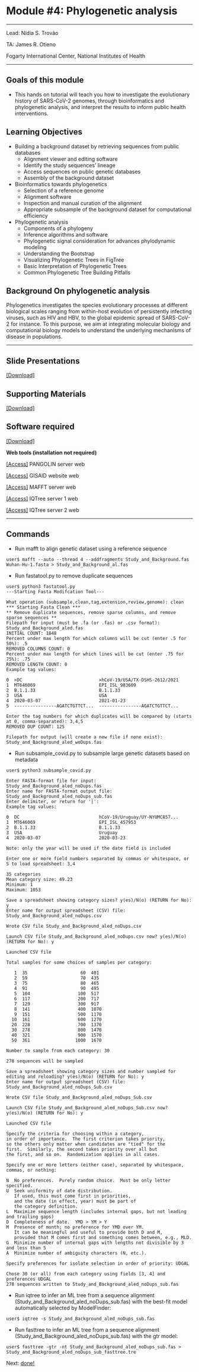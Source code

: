 
#  Module #4: Phylogenetic analysis

***
Lead: Nídia S. Trovão

TA: James R. Otieno

Fogarty International Center, National Institutes of Health
***

## Goals of this module
* This hands on tutorial will teach you how to investigate the evolutionary history of SARS-CoV-2 genomes, through bioinformatics and phylogenetic analysis, and interpret the results to inform public health interventions.

## Learning Objectives
* Building a background dataset by retrieving sequences from public databases
  * Alignment viewer and editing software
  * Identify the study sequences’ lineage
  * Access sequences on public genetic databases
  * Assembly of the background dataset
* Bioinformatics towards phylogenetics
  * Selection of a reference genome
  * Alignment software
  * Inspection and manual curation of the alignment
  * Appropriate subsample of the background dataset for computational efficiency
* Phylogenetic analysis
  * Components of a phylogeny
  * Inference algorithms and software
  * Phylogenetic signal consideration for advances phylodynamic modeling
  * Understanding the Bootstrap
  * Visualizing Phylogenetic Trees in FigTree
  * Basic Interpretation of Phylogenetic Trees
  * Common Phylogenetic Tree Building Pitfalls


## Background On phylogenetic analysis

Phylogenetics investigates the species evolutionary processes at different biological scales ranging from within-host evolution of persistently infecting viruses, such as HIV and HBV, to the global epidemic spread of SARS-CoV-2 for instance. To this purpose, we aim at integrating molecular biology and computational biology models to understand the underlying mechanisms of disease in populations. 

***

## Slide Presentations

[[Download]](https://github.com/COV-IRT/SARS-CoV-2_workshop/tree/main/module4/Slide%20Presentations)

## Supporting Materials

[[Download]](https://github.com/COV-IRT/SARS-CoV-2_workshop/tree/main/module4/Supporting%20Materials)

## Software required

[[Download]](https://drive.google.com/drive/folders/1imHg2WHql35rGzXpOyGZ6gKtUGYdcvNu?usp=sharing)

<!--
**Windows software (download and install all)**  
[[Download]](https://www.oracle.com/java/technologies/javase-jre8-downloads.html) Java JRE x64 v8 _pick the 1st "Windows x64" on the list_
[[Download]](https://ormbunkar.se/aliview/downloads/windows/windows-version-1.26/AliView-Setup.exe) AliView v1.26
[[Download]](https://github.com/rambaut/figtree/releases/download/v1.4.4/FigTree.v1.4.4.zip) FigTree v1.4.4
[[Download]](https://www.megasoftware.net/) MEGA v10 _pick Windows|Graphical(GUI)|MEGA X(64bit)_
[[Download]](https://github.com/beast-dev/beast-mcmc/releases/download/v1.5.3-tempest/TempEst.v1.5.3.zip) TempEst v1.5.3
[[Download]](/python.html) Python v3.8.6 and Biopython
[[Download]](https://github.com/notepad-plus-plus/notepad-plus-plus/releases/download/v7.9/npp.7.9.Installer.x64.exe) Notepad Plus Plus v7.9 (Text editor)
**macOS software (download and install all)**  
[[Download]](https://www.oracle.com/java/technologies/javase-jre8-downloads.html) Java JRE x64 v8 _pick "macOS x64 Installer"_
[[Download]](https://ormbunkar.se/aliview/downloads/mac/AliView-1.26-app.zip) AliView v1.26
[[Download]](https://github.com/rambaut/figtree/releases/download/v1.4.4/FigTree.v1.4.4.dmg) FigTree v1.4.4
[[Download]](https://www.megasoftware.net/) MEGA v10 _pick macOS|Graphical(GUI)|MEGA X(64bit)_
[[Download]](https://github.com/beast-dev/beast-mcmc/releases/download/v1.5.3-tempest/TempEst.v1.5.3.dmg) TempEst v1.5.3
[[Download]](/python.html) Python v3.8.6 and Biopython
[[Download]](https://s3.amazonaws.com/BBSW-download/BBEdit_13.5.dmg) BBEdit v13.5 (Text editor)
-->

**Web tools (installation not required)**  

[[Access]](https://pangolin.cog-uk.io/) PANGOLIN server web

[[Access]](https://www.epicov.org/epi3/start) GISAID website web

[[Access]](https://mafft.cbrc.jp/alignment/server/add_fragments.html) MAFFT server web

[[Access]](http://iqtree.cibiv.univie.ac.at/) IQTree server 1 web

[[Access]](https://www.hiv.lanl.gov/content/sequence/IQTREE/iqtree.html) IQTree server 2 web

***

## Commands 

* Run mafft to align genetic dataset using a reference sequence
```
user$ mafft --auto --thread 4 --addfragments Study_and_Background.fas Wuhan-Hu-1.fasta > Study_and_Background_al.fas
```

* Run fastatool.py to remove duplicate sequences
```
user$ python3 fastatool.py 
---Starting Fasta Modifcation Tool---

What operation (subsample,clean,tag,extension,review,genome): clean
*** Starting Fasta Clean ***
** Remove duplicate sequences, remove sparse columns, and remove sparse sequences **
Filepath for input (must be .fa (or .fas) or .csv format): Study_and_Background_aled.fas
INITIAL COUNT: 1848
Percent under max length for which columns will be cut (enter .5 for 50%): .5
REMOVED COLUMNS COUNT: 0
Percent under max length for which lines will be cut (enter .75 for 75%): .75
REMOVED LENGTH COUNT: 0
Example tag values:

0  >DC                             >hCoV-19/USA/TX-DSHS-2612/2021
1  MT646069                        EPI_ISL_983609                
2  B.1.1.33                        B.1.1.33                      
3  USA                             USA                           
4  2020-03-07                      2021-01-23                    
5  ----------------AGATCTGTTCT...  ----------------AGATCTGTTCT...

Enter the tag numbers for which duplicates will be compared by (starts at 0, comma-separated): 3,4,5
REMOVED DUP COUNT: 125

Filepath for output (will create a new file if none exist): Study_and_Background_aled_woDups.fas
```

* Run subsample_covid.py to subsample large genetic datasets based on metadata
```
user$ python3 subsample_covid.py 

Enter FASTA-format file for input: Study_and_Background_aled_noDups.fas
Enter name for FASTA-format output file: Study_and_Background_aled_noDups_sub.fas
Enter delimiter, or return for '|': 
Example tag values:

0  DC                              hCoV-19/Uruguay/UY-NYUMC857...
1  MT646069                        EPI_ISL_457953                
2  B.1.1.33                        B.1.1.33                      
3  USA                             Uruguay                       
4  2020-03-07                      2020-03-23                    

Note: only the year will be used if the date field is included

Enter one or more field numbers separated by commas or whitespace, or S to load spreadsheet: 3,4

35 categories
Mean category size: 49.23
Minimum: 1
Maximum: 1053

Save a spreadsheet showing category sizes? y(es)/N(o) (RETURN for No): y
Enter name for output spreadsheet (CSV) file: Study_and_Background_aled_noDups.csv

Wrote CSV file Study_and_Background_aled_noDups.csv

Launch CSV file Study_and_Background_aled_noDups.csv now? y(es)/N(o) (RETURN for No): y

Launched CSV file

Total samples for some choices of samples per category:

   1  35                    60  401
   2  59                    70  435
   3  75                    80  465
   4  91                    90  495
   5  104                  100  517
   6  117                  200  717
   7  129                  300  917
   8  141                  400  1070
   9  151                  500  1170
  10  161                  600  1270
  20  228                  700  1370
  30  278                  800  1470
  40  321                  900  1570
  50  361                 1000  1670

Number to sample from each category: 30

278 sequences will be sampled

Save a spreadsheet showing category sizes and number sampled for editing and reloading? y(es)/N(o) (RETURN for No): y
Enter name for output spreadsheet (CSV) file: Study_and_Background_aled_noDups_Sub.csv

Wrote CSV file Study_and_Background_aled_noDups_Sub.csv

Launch CSV file Study_and_Background_aled_noDups_Sub.csv now? y(es)/N(o) (RETURN for No): y

Launched CSV file

Specify the criteria for choosing within a category, 
in order of importance.  The first criterion takes priority, 
so the others only matter when candidates are "tied" for the
first.  Similarly, the second takes priority over all but 
the first, and so on.  Randomization applies in all cases.

Specify one or more letters (either case), separated by whitespace, commas, or nothing:

N  No preferences.  Purely random choice.  Must be only letter specified.
U  Seek uniformity of date distribution.
   If used, this must come first in priorities,
   and the date (in effect, year) must be part of
   the category definition.
L  Maximize sequence length (includes internal gaps, but not leading and trailing gaps)
D  Completeness of date.  YMD > YM > Y
M  Presence of month; no preference for YMD over YM.
   It can be meaningful and useful to provide both D and M,
   provided that M comes first and something comes between, e.g., MLD.
G  Minimize number of internal gaps with lengths not divisible by 3 and less than 5
A  Minimize number of ambiguity characters (N, etc.).

Specify preferences for isolate selection in order of priority: UDGAL

Chose 30 (or all) from each category using fields [3, 4] and preferences UDGAL
278 sequences written to Study_and_Background_aled_noDups_sub.fas
```

* Run iqtree to infer an ML tree from a sequence alignment (Study_and_Background_aled_noDups_sub.fas) with the best-fit model automatically selected by ModelFinder:
```
user$ iqtree -s Study_and_Background_aled_noDups_sub.fas

```

* Run fasttree to infer an ML tree from a sequence alignment (Study_and_Background_aled_noDups_sub.fas) with the gtr model:
```
user$ fasttree -gtr -nt Study_and_Background_aled_noDups_sub.fas > Study_and_Background_aled_noDups_sub_fasttree.tre

```

Next: [done!](../README.md)
